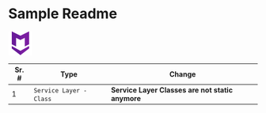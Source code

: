 # Sample Readme

![](https://github.com/adam-p/markdown-here/raw/master/src/common/images/icon48.png)

Sr. # | Type | Change
--- | --- | ---
1 | `Service Layer - Class` | **Service Layer Classes are not static anymore**
